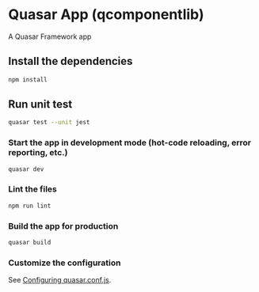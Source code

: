 # Quasar App (qcomponentlib)

A Quasar Framework app

## Install the dependencies
```bash
npm install
```

## Run unit test
```bash
quasar test --unit jest
```

### Start the app in development mode (hot-code reloading, error reporting, etc.)
```bash
quasar dev
```

### Lint the files
```bash
npm run lint
```

### Build the app for production
```bash
quasar build
```

### Customize the configuration
See [Configuring quasar.conf.js](https://v2.quasar.dev/quasar-cli/quasar-conf-js).
